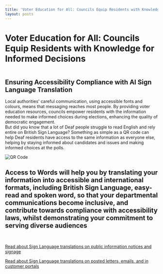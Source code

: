 ```yaml
---
title: 'Voter Education for All: Councils Equip Residents with Knowledge for Informed Decisions'
layout: posts
---
```


# Voter Education for All: Councils Equip Residents with Knowledge for Informed Decisions

![]()

## Ensuring Accessibility Compliance with AI Sign Language Translation

Local authorities' careful communication, using accessible fonts and colours, means that messaging reaches most people.  By providing voter education resources, councils empower residents with the information needed to make informed choices during elections, enhancing the quality of democratic engagement.  
But did you know that a lot of Deaf people struggle to read English and rely entire on British Sign Language?
Something as simple as a QR code can help Deaf residents have access to the same information as everyone else, helping by staying informed about candidates and issues and making informed choices at the polls.

![QR Code](/posts/images/qr-contact.png)

## Access to Words will help you by translating your information into accessible and international formats, including British Sign Language, easy-read and spoken word, so that your departmental communications become inclusive, and contribute towards compliance with accessibility laws, whilst demonstrating your commitment to serving diverse audiences

<br/>

[Read about Sign Language translations on public information notices and signage](/solutions/gazette)

[Read about Sign Language translations on posted letters, emails, and in customer portals](/solutions/correspondent)
